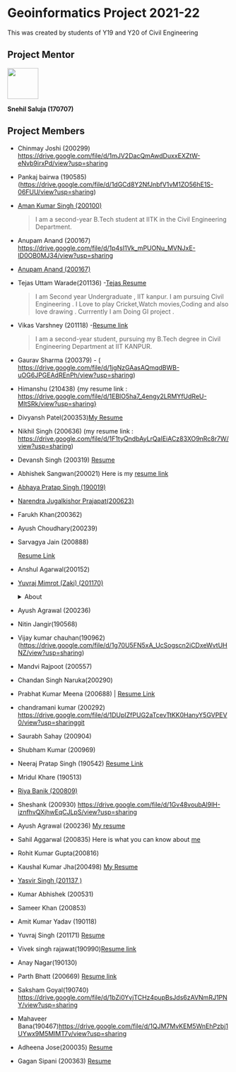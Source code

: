 # Geoinformatics Project 2021-22

This was created by students of Y19 and Y20 of Civil Engineering

## Project Mentor

<code><img src="https://avatars.githubusercontent.com/u/86979316?v=4" width="70"></code>

**Snehil Saluja (170707)**

## Project Members

- Chinmay Joshi (200299) https://drive.google.com/file/d/1mJV2DacQmAwdDuxxEXZtW-eNvb9irxPd/view?usp=sharing

- Pankaj bairwa (190585) (https://drive.google.com/file/d/1dGCd8Y2NfJnbfV1vM1ZO56hE1S-06FUU/view?usp=sharing)

- [Aman Kumar Singh (200100)](https://amanks-20.github.io/GI_Project_Resume/)
  > I am a second-year B.Tech student at IITK in the Civil Engineering Department.
- Anupam Anand (200167)
  https://drive.google.com/file/d/1p4sI1Vk_mPUONu_MVNJxE-ID0OB0MJ34/view?usp=sharing

- [Anupam Anand (200167)](https://drive.google.com/file/d/1p4sI1Vk_mPUONu_MVNJxE-ID0OB0MJ34/view?usp=sharing)

- Tejas Uttam Warade(201136) -[Tejas Resume](https://drive.google.com/file/d/17EXKKW8Z9qYtHIJhNzMs6kx16J6aUbJP/view?usp=sharing)

  > I am Second year Undergraduate , IIT kanpur. I am pursuing Civil Engineering .
  > I Love to play Cricket,Watch movies,Coding and also love drawing .
  > Currrently I am Doing GI project .

- Vikas Varshney (201118) -[Resume link](https://drive.google.com/file/d/1ILtPVm-Kg8rLMmWJCxoIsKaKSErkXKFA/view?usp=sharing)

  > I am a second-year student, pursuing my B.Tech degree in Civil Engineering Department at IIT KANPUR.

- Gaurav Sharma (200379) - ( https://drive.google.com/file/d/1jgNzGAasAQmqdBWB-uOG6JPGEAdREnPh/view?usp=sharing)

- Himanshu (210438)
  {my resume link : https://drive.google.com/file/d/1EBlO5ha7_4engy2LRMYfUdReU-MltSRk/view?usp=sharing}

- Divyansh Patel(200353)[My Resume](https://drive.google.com/file/d/193XE-C3DVIorGw1WG4RQy_K9HoB-aRTp/view?usp=sharing)

- Nikhil Singh (200636)
  (my resume link : https://drive.google.com/file/d/1F1tyQndbAyLrQaIEiACz83XO9nRc8r7W/view?usp=sharing)

- Devansh Singh (200319) [Resume](https://drive.google.com/file/d/1fPFgUAAfZsBgON3MA2myhk8ojRfUgt0n/view?usp=sharing)

- Abhishek Sangwan(200021) Here is my [resume link](https://drive.google.com/file/d/1-igkARvEBN9q_FNoooMTC134hOJNDgiJ/view?usp=sharing)

- [Abhaya Pratap Singh (190019)](https://drive.google.com/file/d/1tDHCM_zS5plcAhn1CY3C86Juf31Px6Tg/view?usp=sharing)

- [Narendra Jugalkishor Prajapat(200623)](https://drive.google.com/file/d/1r5nQ85If6r-4BVNuspXiNGi-VxZIPeX_/view?usp=sharing)

- Farukh Khan(200362)

- Ayush Choudhary(200239)

- Sarvagya Jain (200888)

  [Resume Link](https://drive.google.com/file/d/1lCJagqwvorxojJ5PNaMe8RV0DdGXPnDu/view?usp=sharing)

- Anshul Agarwal(200152)

- [Yuvraj Mimrot (Zaki) (201170)](https://home.iitk.ac.in/~yuvrajm20/)
  <details><summary>About</summary>

  1. Sophomore , IITK'24
  2. CE
  3. Loves to watch Anime

  </details>

- Ayush Agrawal (200236)

- Nitin Jangir(190568)

- Vijay kumar chauhan(190962)(https://drive.google.com/file/d/1g70U5FN5xA_UcSogscn2iCDxeWvtUHNZ/view?usp=sharing)

- Mandvi Rajpoot (200557)

- Chandan Singh Naruka(200290)

- Prabhat Kumar Meena (200688) | [Resume Link](https://drive.google.com/file/d/1e4u5KwgAiNYbBG875S1VtIH5HAM3xryg/view?usp=sharing)

- chandramani kumar (200292) https://drive.google.com/file/d/1DUpIZfPUG2aTcevTtKK0HanyY5GVPEV0/view?usp=sharinggit

- Saurabh Sahay (200904)

- Shubham Kumar (200969)

- Neeraj Pratap Singh (190542) [Resume Link](https://drive.google.com/file/d/1p9GfxqEAnh_SqRimSOJG6BmtRxdLhzyl/view?usp=sharing)

- Mridul Khare (190513)

- [Riya Banik (200809)](https://drive.google.com/file/d/1LCjo1HjDxm26GbAfJC5ApistPhlijgce/view?usp=sharing)

- Sheshank (200930) https://drive.google.com/file/d/1Gv48voubAl9lH-iznfhvQXjhwEqCJLpS/view?usp=sharing

- Ayush Agrawal (200236) [My resume](https://drive.google.com/file/d/1j8FM9x3Q_U-RvZj3BaKYTkL_TbxI4WQY/view?usp=sharing)

- Sahil Aggarwal (200835) Here is what you can know about [me](https://i.ytimg.com/vi/cAYMdVjM6_A/maxresdefault.jpg)

- Rohit Kumar Gupta(200816)

- Kaushal Kumar Jha(200498) [My Resume](https://drive.google.com/file/d/1qxpPeHLSjecauu5AifMIwbPmr6bgKI4E/view?usp=sharing)

- [Yasvir Singh (201137 )](https://drive.google.com/file/d/1hxgg8y24ZkdCXbHRNIlOVRY3yFZqDQxw/view?usp=sharing)

- Kumar Abhishek (200531)

- Sameer Khan (200853)

- Amit Kumar Yadav (190118)

- Yuvraj Singh (201171) [Resume](https://drive.google.com/file/d/1VdjtgLpIlk64ap9_5OOr8rnsYKkd4fBc/view?usp=sharing)

- Vivek singh rajawat(190990)[Resume link](https://drive.google.com/file/d/1lsvC2RLoMRpqpQKE48TOpMHytUsInLpt/view?usp=sharing)

- Anay Nagar(190130)

- Parth Bhatt (200669) [Resume link](https://drive.google.com/drive/folders/1a3cx27mhuMjAa100a16ANW0eMqZXh71V)

- Saksham Goyal(190740) https://drive.google.com/file/d/1bZi0YvjTCHz4pupBsJds6zAVNmRJ1PNY/view?usp=sharing

- Mahaveer Bana(190467)https://drive.google.com/file/d/1QJM7MvKEM5WnEhPzbj1UYwx9M5MlMT7v/view?usp=sharing

- Adheena Jose(200035) <a href="https://drive.google.com/file/d/1mVUWHN1iGrfThmykHKejaYySocsQ36YE/view?usp=sharing">Resume</a>

- Gagan Sipani (200363) [Resume](https://drive.google.com/file/d/133W96I3pPU6VMmZBSvMkdStK90c9ycVK/view?usp=sharing)
